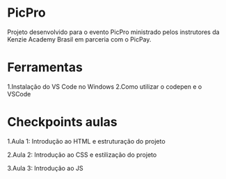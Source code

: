 # PicPro
Projeto desenvolvido para o evento PicPro ministrado pelos instrutores da Kenzie Academy Brasil em parceria com o PicPay.

# Ferramentas
1.Instalação do VS Code no Windows
2.Como utilizar o codepen e o VSCode

# Checkpoints aulas

1.Aula 1: Introdução ao HTML e estruturação do projeto

2.Aula 2: Introdução ao CSS e estilização do projeto

3.Aula 3: Introdução ao JS

